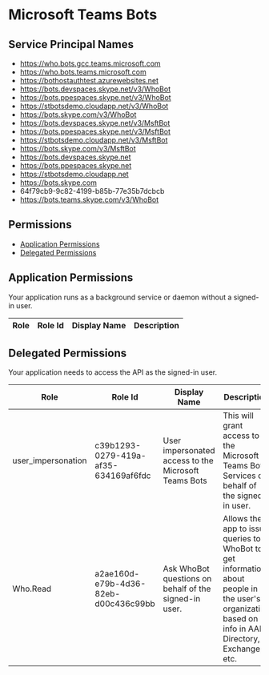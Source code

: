 # Microsoft Teams Bots
## Service Principal Names
- https://who.bots.gcc.teams.microsoft.com
- https://who.bots.teams.microsoft.com
- https://bothostauthtest.azurewebsites.net
- https://bots.devspaces.skype.net/v3/WhoBot
- https://bots.ppespaces.skype.net/v3/WhoBot
- https://stbotsdemo.cloudapp.net/v3/WhoBot
- https://bots.skype.com/v3/WhoBot
- https://bots.devspaces.skype.net/v3/MsftBot
- https://bots.ppespaces.skype.net/v3/MsftBot
- https://stbotsdemo.cloudapp.net/v3/MsftBot
- https://bots.skype.com/v3/MsftBot
- https://bots.devspaces.skype.net
- https://bots.ppespaces.skype.net
- https://stbotsdemo.cloudapp.net
- https://bots.skype.com
- 64f79cb9-9c82-4199-b85b-77e35b7dcbcb
- https://bots.teams.skype.com/v3/WhoBot

 ## Permissions
- [Application Permissions](#application-permissions)
- [Delegated Permissions](#delegated-permissions)

## Application Permissions
Your application runs as a background service or daemon without a signed-in user.

| Role | Role Id | Display Name | Description |
|---|---|---|---|

## Delegated Permissions
Your application needs to access the API as the signed-in user. 

| Role | Role Id | Display Name | Description |
|---|---|---|---|
| user_impersonation | c39b1293-0279-419a-af35-634169af6fdc | User impersonated access to the Microsoft Teams Bots | This will grant access to the Microsoft Teams Bots Services on behalf of the signed-in user. |
| Who.Read | a2ae160d-e79b-4d36-82eb-d00c436c99bb | Ask WhoBot questions on behalf of the signed-in user. | Allows the app to issue queries to WhoBot to get information about people in the user's organization based on info in AAD Directory, Exchange, etc. |

